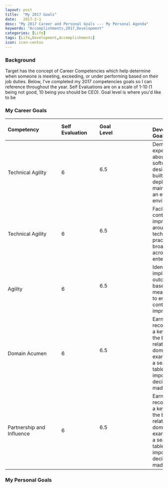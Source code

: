 ```yaml
---
layout: post
title:  "My 2017 Goals"
date:   2017-2-1
desc: "My 2017 Career and Personal Goals --- My Personal Agenda"
keywords: "Accomplishments,2017,Development"
categories: [Life]
tags: [Life,Development,Accomplishments]
icon: icon-centos
---
```


### Background

Target has the concept of Career Competencies which help determine when someone is meeting, exceeding, or under performing based on their job duties.  Below, I've completed my 2017 competencies goals so I can reference throughout the year.  Self Evaluations are on a scale of 1-10 (1 being not good, 10 being you should be CEO).  Goal level is where you'd like to be


### My Career Goals

| Competency        | Self Evaluation   | Goal Level              |  Development Goal                 | Completed By |
|:------------------|:----------------|:------------------------|:------------------------------------|----------|
| Technical Agility    | 6          | 6.5                         |Demonstrates expertise about how software is designed, built, deployed, and maintained in an enterprise environment. | August 2017 |
| Technical Agility    | 6          | 6.5                         |Facilitates continuous improvements around technology practices with broad impact across the enterprise. | End of 2017 |
| Agility    | 6          | 6.5                         |Identifies and implements outcome-based measurements to enable continuous improvement. | End of 2017 |
| Domain Acumen    | 6          | 6.5                         |Earns recognition as a key player in the business related to domain; for example, has a seat at the table when important decisions are made. | End of 2017 |
| Partnership and Influence    | 6          | 6.5                         |Earns recognition as a key player in the business related to domain; for example, has a seat at the table when important decisions are made. | End of 2017 |



### My Personal Goals
